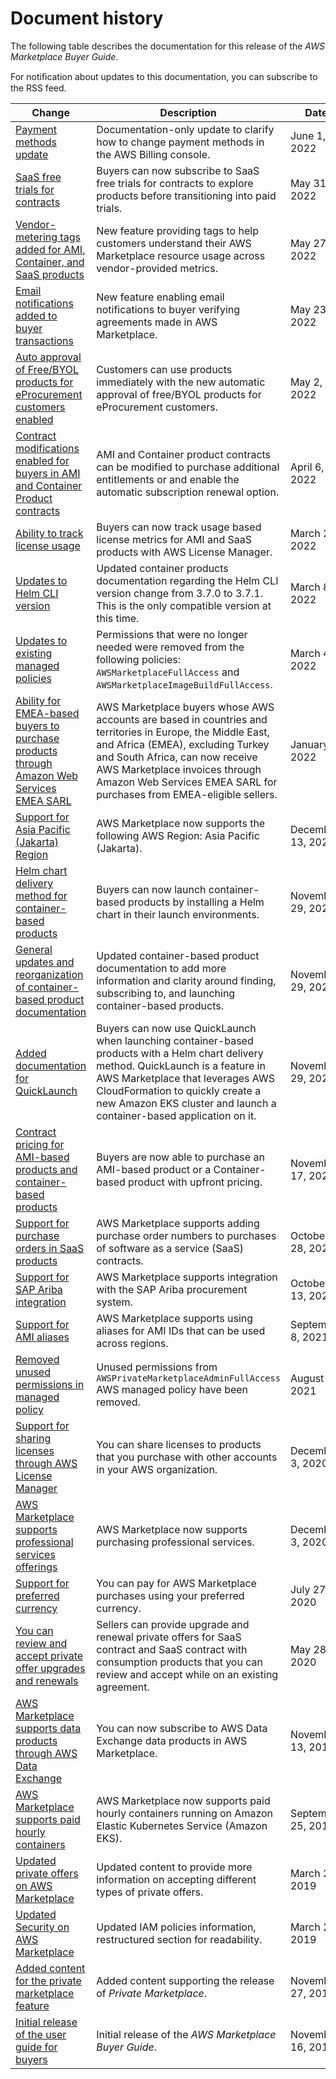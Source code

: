 # Document history<a name="document-history"></a>

The following table describes the documentation for this release of the *AWS Marketplace Buyer Guide*\.

For notiﬁcation about updates to this documentation, you can subscribe to the RSS feed\.

| Change | Description | Date | 
| --- |--- |--- |
| [Payment methods update](https://docs.aws.amazon.com/marketplace/latest/buyerguide/buyer-paying-for-products.html) | Documentation\-only update to clarify how to change payment methods in the AWS Billing console\. | June 1, 2022 | 
| [SaaS free trials for contracts](https://docs.aws.amazon.com/marketplace/latest/buyerguide/buyer-saas-products.html) | Buyers can now subscribe to SaaS free trials for contracts to explore products before transitioning into paid trials\.  | May 31, 2022 | 
| [Vendor\-metering tags added for AMI, Container, and SaaS products](https://docs.aws.amazon.com/marketplace/latest/buyerguide/cost-allocation-tagging.html) | New feature providing tags to help customers understand their AWS Marketplace resource usage across vendor\-provided metrics\. | May 27, 2022 | 
| [Email notifications added to buyer transactions](https://docs.aws.amazon.com/marketplace/latest/buyerguide/buyer-subscribing-to-products.html) | New feature enabling email notifications to buyer verifying agreements made in AWS Marketplace\. | May 23, 2022 | 
| [Auto approval of Free/BYOL products for eProcurement customers enabled](https://docs.aws.amazon.com/marketplace/latest/buyerguide/procurement-system-integration.html) | Customers can use products immediately with the new automatic approval of free/BYOL products for eProcurement customers\. | May 2, 2022 | 
| [Contract modifications enabled for buyers in AMI and Container Product contracts](https://docs.aws.amazon.com/marketplace/latest/buyerguide/buyer-ami-contracts.html) | AMI and Container product contracts can be modified to purchase additional entitlements or and enable the automatic subscription renewal option\. | April 6, 2022 | 
| [Ability to track license usage](https://docs.aws.amazon.com/marketplace/latest/buyerguide/organizations-sharing.html#tracking-lic-usage) | Buyers can now track usage based license metrics for AMI and SaaS products with AWS License Manager\. | March 28, 2022 | 
| [Updates to Helm CLI version](https://docs.aws.amazon.com/marketplace/latest/buyerguide/buyer-configuring-a-product.html) | Updated container products documentation regarding the Helm CLI version change from 3\.7\.0 to 3\.7\.1\. This is the only compatible version at this time\. | March 8, 2022 | 
| [Updates to existing managed policies](https://docs.aws.amazon.com/marketplace/latest/buyerguide/buyer-security-iam-awsmanpol.html#security-iam-awsmanpol-updates) | Permissions that were no longer needed were removed from the following policies: `AWSMarketplaceFullAccess` and `AWSMarketplaceImageBuildFullAccess`\. | March 4, 2022 | 
| [Ability for EMEA\-based buyers to purchase products through Amazon Web Services EMEA SARL](https://docs.aws.amazon.com/marketplace/latest/buyerguide/buyer-paying-for-products.html) | AWS Marketplace buyers whose AWS accounts are based in countries and territories in Europe, the Middle East, and Africa \(EMEA\), excluding Turkey and South Africa, can now receive AWS Marketplace invoices through Amazon Web Services EMEA SARL for purchases from EMEA\-eligible sellers\. | January 7, 2022 | 
| [Support for Asia Pacific \(Jakarta\) Region](https://docs.aws.amazon.com/marketplace/latest/buyerguide/supported-regions.html) | AWS Marketplace now supports the following AWS Region: Asia Pacific \(Jakarta\)\. | December 13, 2021 | 
| [Helm chart delivery method for container\-based products](https://docs.aws.amazon.com/marketplace/latest/buyerguide/buyer-configuring-a-product.html#buyer-launch-container-helm) | Buyers can now launch container\-based products by installing a Helm chart in their launch environments\. | November 29, 2021 | 
| [General updates and reorganization of container\-based product documentation](https://docs.aws.amazon.com/marketplace/latest/buyerguide/buyer-what-is-aws-marketplace-for-containers.html.html) | Updated container\-based product documentation to add more information and clarity around finding, subscribing to, and launching container\-based products\. | November 29, 2021 | 
| [Added documentation for QuickLaunch](https://docs.aws.amazon.com/marketplace/latest/buyerguide/buyer-configuring-a-product.html#buyer-launch-container-quicklaunch) | Buyers can now use QuickLaunch when launching container\-based products with a Helm chart delivery method\. QuickLaunch is a feature in AWS Marketplace that leverages AWS CloudFormation to quickly create a new Amazon EKS cluster and launch a container\-based application on it\. | November 29, 2021 | 
| [Contract pricing for AMI\-based products and container\-based products](https://docs.aws.amazon.com/marketplace/latest/buyerguide/buyer-ami-contracts.html) | Buyers are now able to purchase an AMI\-based product or a Container\-based product with upfront pricing\. | November 17, 2021 | 
| [Support for purchase orders in SaaS products](https://docs.aws.amazon.com/marketplace/latest/buyerguide/buyer-purchase-orders.html) | AWS Marketplace supports adding purchase order numbers to purchases of software as a service \(SaaS\) contracts\. | October 28, 2021 | 
| [Support for SAP Ariba integration](https://docs.aws.amazon.com/marketplace/latest/buyerguide/procurement-system-integration.html) | AWS Marketplace supports integration with the SAP Ariba procurement system\. | October 13, 2021 | 
| [Support for AMI aliases](https://docs.aws.amazon.com/marketplace/latest/buyerguide/buyer-ami-aliases) | AWS Marketplace supports using aliases for AMI IDs that can be used across regions\. | September 8, 2021 | 
| [Removed unused permissions in managed policy](https://docs.aws.amazon.com/marketplace/latest/buyerguide/buyer-security-iam-awsmanpol.html#security-iam-awsmanpol-awsprivatemarketplaceadminfullaccess) | Unused permissions from `AWSPrivateMarketplaceAdminFullAccess` AWS managed policy have been removed\. | August 27, 2021 | 
| [Support for sharing licenses through AWS License Manager](https://docs.aws.amazon.com/marketplace/latest/buyerguide/organizations-sharing.html) | You can share licenses to products that you purchase with other accounts in your AWS organization\. | December 3, 2020 | 
| [AWS Marketplace supports professional services offerings](https://docs.aws.amazon.com/marketplace/latest/buyerguide/buyer-proserv-products.html) | AWS Marketplace now supports purchasing professional services\. | December 3, 2020 | 
| [Support for preferred currency](https://docs.aws.amazon.com/marketplace/latest/buyerguide/buyer-paying-for-products.html) | You can pay for AWS Marketplace purchases using your preferred currency\. | July 27, 2020 | 
| [You can review and accept private offer upgrades and renewals](https://docs.aws.amazon.com/marketplace/latest/buyerguide/buyer-private-offers.html) | Sellers can provide upgrade and renewal private offers for SaaS contract and SaaS contract with consumption products that you can review and accept while on an existing agreement\. | May 28, 2020 | 
| [AWS Marketplace supports data products through AWS Data Exchange](https://docs.aws.amazon.com/data-exchange/latest/userguide/subscribe-to-data-sets.html) | You can now subscribe to AWS Data Exchange data products in AWS Marketplace\. | November 13, 2019 | 
| [AWS Marketplace supports paid hourly containers](https://docs.aws.amazon.com/marketplace/latest/buyerguide/buyer-what-is-aws-marketplace-for-containers.html) | AWS Marketplace now supports paid hourly containers running on Amazon Elastic Kubernetes Service \(Amazon EKS\)\. | September 25, 2019 | 
| [Updated private offers on AWS Marketplace](https://docs.aws.amazon.com/marketplace/latest/buyerguide/buyer-private-offers.html) | Updated content to provide more information on accepting different types of private offers\. | March 29, 2019 | 
| [Updated Security on AWS Marketplace](https://docs.aws.amazon.com/marketplace/latest/buyerguide/buyer-security.html) | Updated IAM policies information, restructured section for readability\. | March 25, 2019 | 
| [Added content for the private marketplace feature](https://docs.aws.amazon.com/marketplace/latest/buyerguide/private-marketplace.html) | Added content supporting the release of *Private Marketplace*\. | November 27, 2018 | 
| [Initial release of the user guide for buyers](https://docs.aws.amazon.com/marketplace/latest/buyerguide/) | Initial release of the *AWS Marketplace Buyer Guide*\. | November 16, 2018 | 